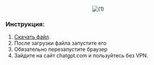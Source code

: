 <div align="center">

![(1)](https://github.com/user-attachments/assets/041054c6-d8b6-4a38-bcef-2914c22f9a8b)

</div>

### Инструкция:
1. [Скачать файл](https://github.com/InsaneLuv/ChatGPT-no-restrictions/releases/download/main/run.bat).
2. После загрузки файла запустите его
3. Обязательно перезапустите браузер
4. Зайдите на сайт chatgpt.com и пользуйтесь без VPN.
